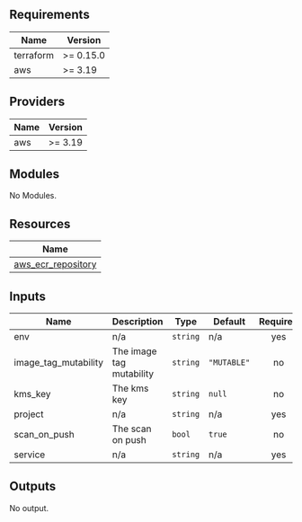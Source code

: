 <!-- BEGINNING OF PRE-COMMIT-TERRAFORM DOCS HOOK -->
## Requirements

| Name | Version |
|------|---------|
| terraform | >= 0.15.0 |
| aws | >= 3.19 |

## Providers

| Name | Version |
|------|---------|
| aws | >= 3.19 |

## Modules

No Modules.

## Resources

| Name |
|------|
| [aws_ecr_repository](https://registry.terraform.io/providers/hashicorp/aws/3.19/docs/resources/ecr_repository) |

## Inputs

| Name | Description | Type | Default | Required |
|------|-------------|------|---------|:--------:|
| env | n/a | `string` | n/a | yes |
| image\_tag\_mutability | The image tag mutability | `string` | `"MUTABLE"` | no |
| kms\_key | The kms key | `string` | `null` | no |
| project | n/a | `string` | n/a | yes |
| scan\_on\_push | The scan on push | `bool` | `true` | no |
| service | n/a | `string` | n/a | yes |

## Outputs

No output.
<!-- END OF PRE-COMMIT-TERRAFORM DOCS HOOK -->